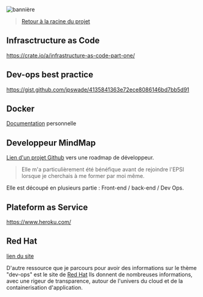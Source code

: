 ![bannière](https://www.eurocrm.com/en/wp-content/uploads/EUROCRM-BANNIERE_SI.jpg)
> [Retour à la racine du projet](https://github.com/EPradillon/veille-informatique)  
## Infrasctructure as Code
https://crate.io/a/infrastructure-as-code-part-one/

## Dev-ops best practice
https://gist.github.com/jpswade/4135841363e72ece8086146bd7bb5d91

## Docker
[Documentation](https://github.com/EPradillon/veille-informatique/blob/main/dev-ops/docker-doc.md) personnelle

## Developpeur MindMap
[Lien d'un projet Github](https://github.com/kamranahmedse/developer-roadmap) vers une roadmap de développeur.  
> Elle m'a particulièrement été bénéfique avant de rejoindre l'EPSI lorsque je cherchais à me former par moi même. 

Elle est découpé en plusieurs partie : Front-end / back-end / Dev Ops.

## Plateform as Service
https://www.heroku.com/

## Red Hat 
[lien du site](https://www.redhat.com/en)  

D'autre ressource que je parcours pour avoir des informations sur le thème "dev-ops" est le site de [Red Hat](https://www.redhat.com/en)
Ils donnent de nombreuses informations, avec une rigeur de transparence, autour de l'univers du cloud et de la containerisation d'application. 
